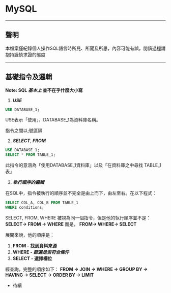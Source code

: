 # MySQL

---

## 聲明

 本檔案僅紀錄個人操作SQL語言時所見、所聞及所思，內容可能有誤，閱讀過程請抱持謹慎求證的態度

---

## 基礎指令及邏輯

**Note: SQL *基本上* 並不在乎什麼大小寫**

1. ***USE***

```sql
USE DATABASE_1;
```

USE表示「使用」，DATABASE_1為資料庫名稱。

指令之間以;號區隔

2. ***SELECT***, ***FROM***

```sql
USE DATABASE_1;
SELECT * FROM TABLE_1;
```

此指令的意涵為「使用DATABASE_1資料庫」以及「在資料庫之中尋找 TABLE_1 表」

3. ***執行順序的邏輯***

在SQL中，指令被執行的順序並不完全是由上而下，由左至右。在以下程式：

```sql
SELECT COL_A, COL_B FROM TABLE_1
WHERE conditions;
```

SELECT, FROM, WHERE 被視為同一個指令，但是他的執行順序並不是：
**SELECT→ FROM → WHERE** 而是，
**FROM→ WHERE→ SELECT**

展開來說，他的順序是：

1. **FROM - 找到資料來源**
2. **WHERE - *篩選是否符合條件***
3. **SELECT - 選擇欄位**

經查詢，完整的順序如下：
**FROM → JOIN → WHERE → GROUP BY → HAVING → SELECT → ORDER BY → LIMIT**

- 待續
